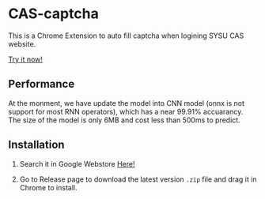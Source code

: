 # CAS-captcha

This is a Chrome Extension to auto fill captcha when logining SYSU CAS website. 

[Try it now!](https://cas.sysu.edu.cn/cas/login)

## Performance

At the monment, we have update the model into CNN model (onnx is not support for most RNN operators), which has a near 99.91% accuarancy. The size of the model is only 6MB and cost less than 500ms to predict. 

## Installation

1. Search it in Google Webstore [Here!](https://chrome.google.com/webstore/detail/sysu-cas-captcha-autofill/ipdlibcadfhbodhagdjdcaebnlgbjoko?utm_source=chrome-ntp-icon)

2. Go to Release page to download the latest version `.zip` file and drag it in Chrome to install.

